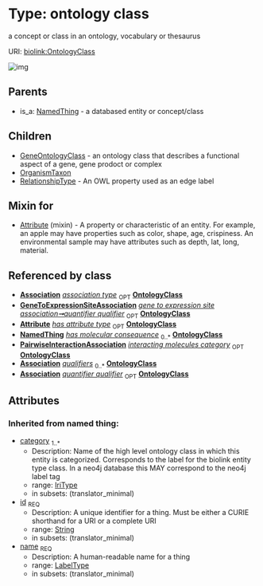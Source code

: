 
# Type: ontology class


a concept or class in an ontology, vocabulary or thesaurus

URI: [biolink:OntologyClass](https://w3id.org/biolink/vocab/OntologyClass)


![img](http://yuml.me/diagram/nofunky;dir:TB/class/[RelationshipType],[PairwiseInteractionAssociation],[OrganismTaxon],[Association]-%20association%20type%200..1>[OntologyClass&#124;id(i):string;name(i):label_type;category(i):iri_type%20%2B],[GeneToExpressionSiteAssociation]-%20quantifier%20qualifier%200..1>[OntologyClass],[Attribute]-%20has%20attribute%20type%200..1>[OntologyClass],[PairwiseInteractionAssociation]-%20interacting%20molecules%20category(i)%200..1>[OntologyClass],[Association]-%20qualifiers%200..*>[OntologyClass],[GeneToExpressionSiteAssociation]-%20quantifier%20qualifier(i)%200..1>[OntologyClass],[Attribute]uses%20-.->[OntologyClass],[OntologyClass]^-[RelationshipType],[OntologyClass]^-[OrganismTaxon],[OntologyClass]^-[GeneOntologyClass],[NamedThing]^-[OntologyClass],[NamedThing],[GeneToExpressionSiteAssociation],[GeneOntologyClass],[Attribute],[Association])

## Parents

 *  is_a: [NamedThing](NamedThing.md) - a databased entity or concept/class

## Children

 * [GeneOntologyClass](GeneOntologyClass.md) - an ontology class that describes a functional aspect of a gene, gene prodoct or complex
 * [OrganismTaxon](OrganismTaxon.md)
 * [RelationshipType](RelationshipType.md) - An OWL property used as an edge label

## Mixin for

 * [Attribute](Attribute.md) (mixin)  - A property or characteristic of an entity. For example, an apple may have properties such as color, shape, age, crispiness. An environmental sample may have attributes such as depth, lat, long, material.

## Referenced by class

 *  **[Association](Association.md)** *[association type](association_type.md)*  <sub>OPT</sub>  **[OntologyClass](OntologyClass.md)**
 *  **[GeneToExpressionSiteAssociation](GeneToExpressionSiteAssociation.md)** *[gene to expression site association➞quantifier qualifier](gene_to_expression_site_association_quantifier_qualifier.md)*  <sub>OPT</sub>  **[OntologyClass](OntologyClass.md)**
 *  **[Attribute](Attribute.md)** *[has attribute type](has_attribute_type.md)*  <sub>OPT</sub>  **[OntologyClass](OntologyClass.md)**
 *  **[NamedThing](NamedThing.md)** *[has molecular consequence](has_molecular_consequence.md)*  <sub>0..*</sub>  **[OntologyClass](OntologyClass.md)**
 *  **[PairwiseInteractionAssociation](PairwiseInteractionAssociation.md)** *[interacting molecules category](interacting_molecules_category.md)*  <sub>OPT</sub>  **[OntologyClass](OntologyClass.md)**
 *  **[Association](Association.md)** *[qualifiers](qualifiers.md)*  <sub>0..*</sub>  **[OntologyClass](OntologyClass.md)**
 *  **[Association](Association.md)** *[quantifier qualifier](quantifier_qualifier.md)*  <sub>OPT</sub>  **[OntologyClass](OntologyClass.md)**

## Attributes


### Inherited from named thing:

 * [category](category.md)  <sub>1..*</sub>
    * Description: Name of the high level ontology class in which this entity is categorized. Corresponds to the label for the biolink entity type class. In a neo4j database this MAY correspond to the neo4j label tag
    * range: [IriType](types/IriType.md)
    * in subsets: (translator_minimal)
 * [id](id.md)  <sub>REQ</sub>
    * Description: A unique identifier for a thing. Must be either a CURIE shorthand for a URI or a complete URI
    * range: [String](types/String.md)
    * in subsets: (translator_minimal)
 * [name](name.md)  <sub>REQ</sub>
    * Description: A human-readable name for a thing
    * range: [LabelType](types/LabelType.md)
    * in subsets: (translator_minimal)
